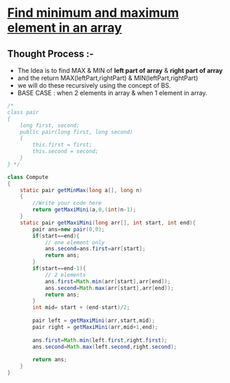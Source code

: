 # [**Find minimum and maximum element in an array**](https://practice.geeksforgeeks.org/problems/find-minimum-and-maximum-element-in-an-array4428/1#)
## Thought Process :-
- The Idea is to find MAX & MIN of **left part of array** & **right part of array**
- and the return MAX(leftPart,rightPart) & MIN(leftPart,rightPart)
- we will do these recursively using the concept of BS.
- BASE CASE : when 2 elements in array & when 1 element in array.
```java
/*
class pair  
{  
    long first, second;  
    public pair(long first, long second)  
    {  
        this.first = first;  
        this.second = second;  
    }  
} */

class Compute 
{
    static pair getMinMax(long a[], long n)  
    {
        //Write your code here
        return getMaxiMini(a,0,(int)n-1);
    }
    static pair getMaxiMini(long arr[], int start, int end){
        pair ans=new pair(0,0);
        if(start==end){
            // one element only
            ans.second=ans.first=arr[start];
            return ans;
        }
        if(start==end-1){
            // 2 elements
            ans.first=Math.min(arr[start],arr[end]);
            ans.second=Math.max(arr[start],arr[end]);
            return ans;
        }
        int mid= start + (end-start)/2;
        
        pair left = getMaxiMini(arr,start,mid);
        pair right = getMaxiMini(arr,mid+1,end);
        
        ans.first=Math.min(left.first,right.first);
        ans.second=Math.max(left.second,right.second);
        
        return ans;
    }
}
```

